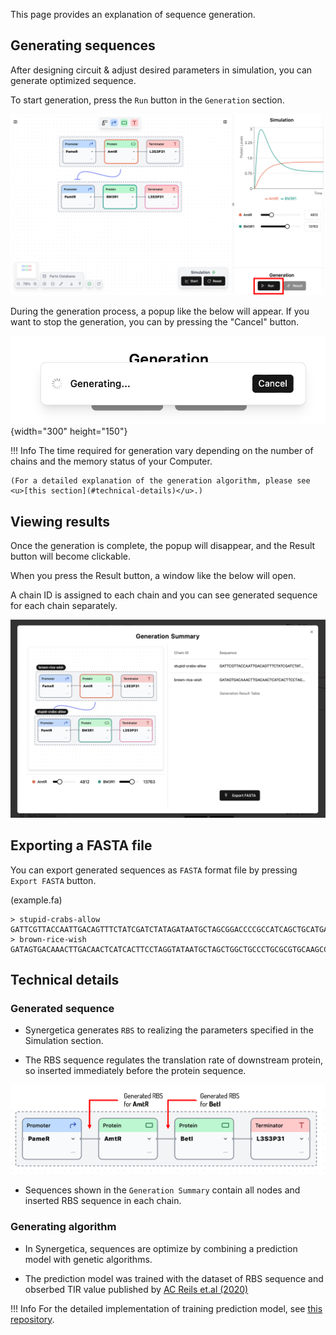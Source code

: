 This page provides an explanation of sequence generation.

## Generating sequences

After designing circuit & adjust desired parameters in simulation, you can generate optimized sequence.

To start generation, press the `Run` button in the `Generation` section.

![](../assets/imgs/guides/sequence-generation/whole_screen_for_generation.png)

During the generation process, a popup like the below will appear. If you want to stop the generation, you can by pressing the "Cancel" button.

![](../assets/imgs/guides/sequence-generation/generating.png){width="300" height="150"}

!!! Info
	The time required for generation vary depending on the number of chains and the memory status of your Computer.

	(For a detailed explanation of the generation algorithm, please see <u>[this section](#technical-details)</u>.)

## Viewing results

Once the generation is complete, the popup will disappear, and the Result button will become clickable.

When you press the Result button, a window like the below will open.

A chain ID is assigned to each chain and you can see generated sequence for each chain separately.

![](../assets/imgs/guides/sequence-generation/viewing_result.png)


## Exporting a FASTA file

You can export generated sequences as `FASTA` format file by pressing `Export FASTA` button.

(example.fa)
```FASTA
> stupid-crabs-allow
GATTCGTTACCAATTGACAGTTTCTATCGATCTATAGATAATGCTAGCGGACCCCGCCATCAGCTGCATGAAGTATCAGCCAATTATTGAACACCCTAACGGGTGTTTTTTTTTTTTTGGTCTACC
> brown-rice-wish
GATAGTGACAAACTTGACAACTCATCACTTCCTAGGTATAATGCTAGCTGGCTGCCCTGCGCGTGCAAGCCTCGGGATCCCAATTATTGAACACCCTAACGGGTGTTTTTTTTTTTTTGGTCTACC
```


## Technical details

### Generated sequence

- Synergetica generates `RBS` to realizing the parameters specified in the Simulation section.

- The RBS sequence regulates the translation rate of  downstream protein, so inserted immediately before the protein sequence.

![](../assets/imgs/guides/sequence-generation/generation_sequence_order.png)

- Sequences shown in the `Generation Summary` contain all nodes and inserted RBS sequence in each chain.

### Generating algorithm

- In Synergetica, sequences are optimize by combining a prediction model with genetic algorithms.

- The prediction model was trained with the dataset of RBS sequence and obserbed TIR value published by <u>[AC Reils et.al (2020)](https://pubs.acs.org/doi/10.1021/acssynbio.0c00394)</u>

!!! Info
	For the detailed implementation of training prediction model, see <u>[this repository](https://github.com/khokao/synergetica/tree/main/services#43-ml-model-training-and-evaluation)</u>.



